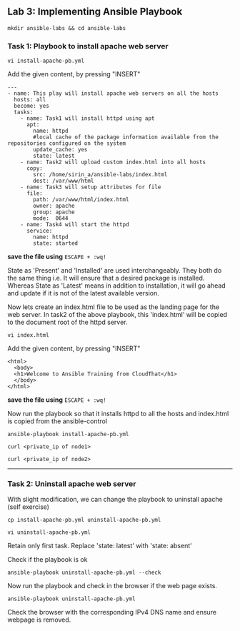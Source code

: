 ## Lab 3: Implementing Ansible Playbook
```
mkdir ansible-labs && cd ansible-labs
```

### Task 1: Playbook to install apache web server
```
vi install-apache-pb.yml
```
Add the given content, by pressing "INSERT"
```
---
- name: This play will install apache web servers on all the hosts
  hosts: all
  become: yes
  tasks:
    - name: Task1 will install httpd using apt
      apt:
        name: httpd
        #local cache of the package information available from the repositories configured on the system
        update_cache: yes
        state: latest
    - name: Task2 will upload custom index.html into all hosts
      copy:
        src: /home/sirin_a/ansible-labs/index.html
        dest: /var/www/html
    - name: Task3 will setup attributes for file
      file:
        path: /var/www/html/index.html
        owner: apache
        group: apache
        mode:  0644
    - name: Task4 will start the httpd
      service:
        name: httpd
        state: started
```
**save the file using** `ESCAPE + :wq!`

State as 'Present' and 'Installed' are used interchangeably. They both do the same thing i.e. It 
will ensure that a desired package is installed. Whereas State as 'Latest' means in addition
to installation, it will go ahead and update if it is not of the latest available version.

Now lets create an index.html file to be used as the landing page for the web server.
In task2 of the above playbook, this 'index.html' will be copied to the document root of the 
httpd server.
```
vi index.html
```

Add the given content, by pressing "INSERT" 
```
<html>
  <body>
  <h1>Welcome to Ansible Training from CloudThat</h1>
  </body>
</html>
```
**save the file using** `ESCAPE + :wq!`

Now run the playbook so that it installs httpd to all the hosts and index.html is copied from 
the ansible-control
```
ansible-playbook install-apache-pb.yml
```
```
curl <private_ip of node1> 
```
```
curl <private_ip of node2>
```

---------------------------------------------------------------------------------------
### Task 2: Uninstall apache web server

With slight modification, we can change the playbook to uninstall apache (self exercise)
```
cp install-apache-pb.yml uninstall-apache-pb.yml
```
```
vi uninstall-apache-pb.yml
```
Retain only first task. Replace 'state: latest' with 'state: absent'

Check if the playbook is ok
```
ansible-playbook uninstall-apache-pb.yml --check
```

Now run the playbook and check in the browser if the web page exists.
```
ansible-playbook uninstall-apache-pb.yml
```

Check the browser with the corresponding IPv4 DNS name and ensure webpage is removed.
